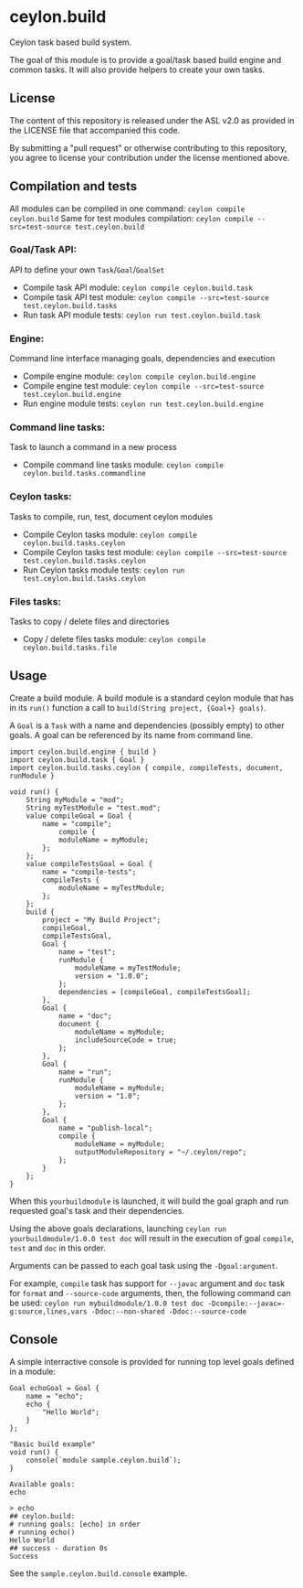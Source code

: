 ceylon.build
============

Ceylon task based build system.

The goal of this module is to provide a goal/task based build engine and common tasks.
It will also provide helpers to create your own tasks.

License
-------

The content of this repository is released under the ASL v2.0
as provided in the LICENSE file that accompanied this code.

By submitting a "pull request" or otherwise contributing to this repository, you
agree to license your contribution under the license mentioned above.

Compilation and tests
----------------------
All modules can be compiled in one command: `ceylon compile ceylon.build`
Same for test modules compilation: `ceylon compile --src=test-source test.ceylon.build`

### Goal/Task API:
API to define your own `Task`/`Goal`/`GoalSet`
* Compile task API module: `ceylon compile ceylon.build.task`
* Compile task API test module: `ceylon compile --src=test-source test.ceylon.build.tasks`
* Run task API module tests: `ceylon run test.ceylon.build.task`

### Engine:
Command line interface managing goals, dependencies and execution
* Compile engine module: `ceylon compile ceylon.build.engine`
* Compile engine test module: `ceylon compile --src=test-source test.ceylon.build.engine`
* Run engine module tests: `ceylon run test.ceylon.build.engine`

### Command line tasks:
Task to launch a command in a new process
* Compile command line tasks module: `ceylon compile ceylon.build.tasks.commandline`

### Ceylon tasks:
Tasks to compile, run, test, document ceylon modules
* Compile Ceylon tasks module: `ceylon compile ceylon.build.tasks.ceylon`
* Compile Ceylon tasks test module: `ceylon compile --src=test-source test.ceylon.build.tasks.ceylon`
* Run Ceylon tasks module tests: `ceylon run test.ceylon.build.tasks.ceylon`

### Files tasks:
Tasks to copy / delete files and directories
* Copy / delete files tasks module: `ceylon compile ceylon.build.tasks.file`

Usage
-----

Create a build module.
A build module is a standard ceylon module that has in its `run()` function a call to
`build(String project, {Goal+} goals)`.

A `Goal` is a `Task` with a name and dependencies (possibly empty) to other goals.
A goal can be referenced by its name from command line.

```ceylon
import ceylon.build.engine { build }
import ceylon.build.task { Goal }
import ceylon.build.tasks.ceylon { compile, compileTests, document, runModule }

void run() {
    String myModule = "mod";
    String myTestModule = "test.mod";
    value compileGoal = Goal {
        name = "compile";
            compile {
            moduleName = myModule;
        };
    };
    value compileTestsGoal = Goal {
        name = "compile-tests";
        compileTests {
            moduleName = myTestModule;
        };
    };
    build {
        project = "My Build Project";
        compileGoal,
        compileTestsGoal,
        Goal {
            name = "test";
            runModule {
                moduleName = myTestModule;
                version = "1.0.0";
            };
            dependencies = [compileGoal, compileTestsGoal];
        },
        Goal {
            name = "doc";
            document {
                moduleName = myModule;
                includeSourceCode = true;
            };
        },
        Goal {
            name = "run";
            runModule {
                moduleName = myModule;
                version = "1.0";
            };
        },
        Goal {
            name = "publish-local";
            compile {
                moduleName = myModule;
                outputModuleRepository = "~/.ceylon/repo";
            };
        }
    };
}
```

When this `yourbuildmodule` is launched, it will build the goal graph and run requested goal's task and their
dependencies.

Using the above goals declarations, launching `ceylon run yourbuildmodule/1.0.0 test doc` will result in the
execution of goal `compile`, `test` and `doc` in this order.

Arguments can be passed to each goal task using the `-Dgoal:argument`.

For example, `compile` task has support for `--javac` argument and `doc` task for `format` and `--source-code`
arguments, then, the following command can be used:
`ceylon run mybuildmodule/1.0.0 test doc -Dcompile:--javac=-g:source,lines,vars -Ddoc:--non-shared -Ddoc:--source-code`

Console
-----

A simple interractive console is provided for running top level goals defined in a module:

```ceylon
Goal echoGoal = Goal {
    name = "echo";
    echo {
        "Hello World";
    }
};

"Basic build example"
void run() {
    console(`module sample.ceylon.build`);
}
```

    Available goals:
    echo
    
    > echo
    ## ceylon.build: 
    # running goals: [echo] in order
    # running echo()
    Hello World
    ## success - duration 0s
    Success

See the `sample.ceylon.build.console` example.
